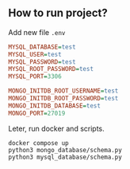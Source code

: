 ## How to run project?

Add new file `.env`
```ini
MYSQL_DATABASE=test
MYSQL_USER=test
MYSQL_PASSWORD=test
MYSQL_ROOT_PASSWORD=test
MYSQL_PORT=3306

MONGO_INITDB_ROOT_USERNAME=test
MONGO_INITDB_ROOT_PASSWORD=test
MONGO_INITDB_DATABASE=test
MONGO_PORT=27019
```

Leter, run docker and scripts.
```
docker compose up
python3 mongo_database/schema.py
python3 mysql_database/schema.py
```